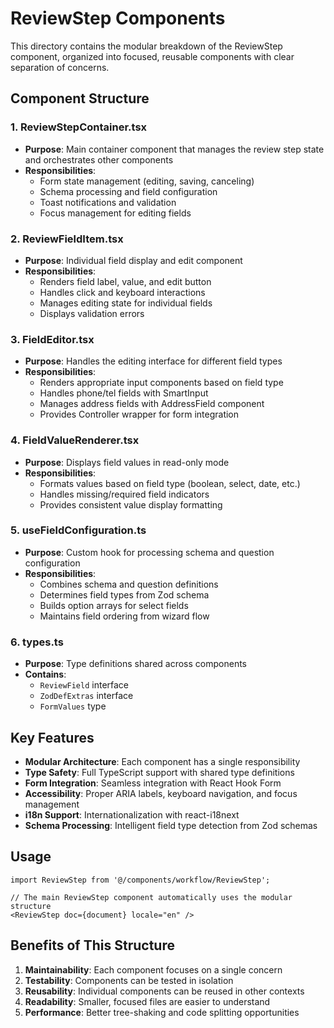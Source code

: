 # ReviewStep Components

This directory contains the modular breakdown of the ReviewStep component, organized into focused, reusable components with clear separation of concerns.

## Component Structure

### 1. **ReviewStepContainer.tsx**
- **Purpose**: Main container component that manages the review step state and orchestrates other components
- **Responsibilities**:
  - Form state management (editing, saving, canceling)
  - Schema processing and field configuration
  - Toast notifications and validation
  - Focus management for editing fields

### 2. **ReviewFieldItem.tsx**
- **Purpose**: Individual field display and edit component
- **Responsibilities**:
  - Renders field label, value, and edit button
  - Handles click and keyboard interactions
  - Manages editing state for individual fields
  - Displays validation errors

### 3. **FieldEditor.tsx**
- **Purpose**: Handles the editing interface for different field types
- **Responsibilities**:
  - Renders appropriate input components based on field type
  - Handles phone/tel fields with SmartInput
  - Manages address fields with AddressField component
  - Provides Controller wrapper for form integration

### 4. **FieldValueRenderer.tsx**
- **Purpose**: Displays field values in read-only mode
- **Responsibilities**:
  - Formats values based on field type (boolean, select, date, etc.)
  - Handles missing/required field indicators
  - Provides consistent value display formatting

### 5. **useFieldConfiguration.ts**
- **Purpose**: Custom hook for processing schema and question configuration
- **Responsibilities**:
  - Combines schema and question definitions
  - Determines field types from Zod schema
  - Builds option arrays for select fields
  - Maintains field ordering from wizard flow

### 6. **types.ts**
- **Purpose**: Type definitions shared across components
- **Contains**:
  - `ReviewField` interface
  - `ZodDefExtras` interface
  - `FormValues` type

## Key Features

- **Modular Architecture**: Each component has a single responsibility
- **Type Safety**: Full TypeScript support with shared type definitions
- **Form Integration**: Seamless integration with React Hook Form
- **Accessibility**: Proper ARIA labels, keyboard navigation, and focus management
- **i18n Support**: Internationalization with react-i18next
- **Schema Processing**: Intelligent field type detection from Zod schemas

## Usage

```tsx
import ReviewStep from '@/components/workflow/ReviewStep';

// The main ReviewStep component automatically uses the modular structure
<ReviewStep doc={document} locale="en" />
```

## Benefits of This Structure

1. **Maintainability**: Each component focuses on a single concern
2. **Testability**: Components can be tested in isolation
3. **Reusability**: Individual components can be reused in other contexts
4. **Readability**: Smaller, focused files are easier to understand
5. **Performance**: Better tree-shaking and code splitting opportunities